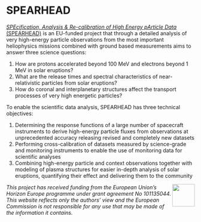 # SPEARHEAD

[_SPEcification, Analysis & Re-calibration of High Energy pArticle Data_ (SPEARHEAD)](https://spearhead-he.eu) is an EU-funded project that through a detailed analysis of very high-energy particle observations from the most important heliophysics missions combined with ground based measurements aims to answer three science questions:

1. How are protons accelerated beyond 100 MeV and electrons beyond 1 MeV in solar eruptions?
2. What are the release times and spectral characteristics of near-relativistic particles from solar eruptions?
3. How do coronal and interplanetary structures affect the transport processes of very high energetic particles?

To enable the scientific data analysis, SPEARHEAD has three technical objectives:

1. Determining the response functions of a large number of spacecraft instruments to derive high-energy particle fluxes from observations at unprecedented accuracy releasing revised and completely new datasets
2. Performing cross-calibration of datasets measured by science-grade and monitoring instruments to enable the use of monitoring data for scientific analyses
3. Combining high-energy particle and context observations together with modeling of plasma structures for easier in-depth analysis of solar eruptions, quantifying their effect and delivering them to the community

<img align="right" height="60px" src="https://github.com/user-attachments/assets/28c60e00-85b4-4cf3-a422-6f0524c42234"> 

_This project has received funding from the European Union’s Horizon Europe programme under grant agreement No 101135044. This website reflects only the authors’ view and the European Commission is not responsible for any use that may be made of the information it contains._
